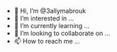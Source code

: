 - 👋 Hi, I’m @3allymabrouk
- 👀 I’m interested in ...
- 🌱 I’m currently learning ...
- 💞️ I’m looking to collaborate on ...
- 📫 How to reach me ...

<!---
3allymabrouk/3allymabrouk is a ✨ special ✨ repository because its `README.md` (this file) appears on your GitHub profile.
You can click the Preview link to take a look at your changes.
--->
